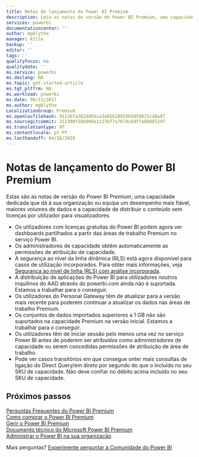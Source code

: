 ```yaml
---
title: Notas de lançamento do Power BI Premium
description: Leia as notas de versão do Power BI Premium, uma capacidade dedicada para a sua organização ou equipa.
services: powerbi
documentationcenter: ''
author: mgblythe
manager: kfile
backup: ''
editor: ''
tags: ''
qualityfocus: no
qualitydate: ''
ms.service: powerbi
ms.devlang: NA
ms.topic: get-started-article
ms.tgt_pltfrm: NA
ms.workload: powerbi
ms.date: 09/11/2017
ms.author: mgblythe
LocalizationGroup: Premium
ms.openlocfilehash: 91126fa362dd6bca3e85b28959b5059825cd8a07
ms.sourcegitcommit: 312390f18b99de1123bf7a7674c6dffa8088529f
ms.translationtype: HT
ms.contentlocale: pt-PT
ms.lasthandoff: 04/16/2018
---
```

# <a name="power-bi-premium-release-notes"></a>Notas de lançamento do Power BI Premium
Estas são as notas de versão do Power BI Premium, uma capacidade dedicada que dá à sua organização ou equipa um desempenho mais fiável, maiores volumes de dados e a capacidade de distribuir o conteúdo sem licenças por utilizador para visualizadores.

* Os utilizadores com licenças gratuitas do Power BI podem agora ver dashboards partilhados a partir das áreas de trabalho Premium no serviço Power BI.
* Os administradores de capacidade obtêm automaticamente as permissões de atribuição de capacidade.
* A segurança ao nível da linha dinâmica (RLS) está agora disponível para casos de utilização incorporados. Para obter mais informações, veja [Segurança ao nível de linha (RLS) com análise incorporada](developer/embedded-row-level-security.md).
* A distribuição de aplicações do Power BI para utilizadores noutros inquilinos do AAD através do powerbi.com ainda não é suportada. Estamos a trabalhar para o conseguir.
* Os utilizadores do Personal Gateway têm de atualizar para a versão mais recente para poderem continuar a atualizar os dados nas áreas de trabalho Premium.
* Os conjuntos de dados importados superiores a 1 GB não são suportados na capacidade Premium na versão inicial. Estamos a trabalhar para o conseguir.
* Os utilizadores têm de iniciar sessão pelo menos uma vez no serviço Power BI antes de poderem ser atribuídos como administradores de capacidade ou serem concedidas permissões de atribuição de área de trabalho.
* Pode ver casos transitórios em que consegue onter mais consultas de ligação do Direct Query/em direto por segundo do que o incluído no seu SKU de capacidade. Não deve confiar no débito acima incluído no seu SKU de capacidade.

## <a name="next-steps"></a>Próximos passos
[Perguntas Frequentes do Power BI Premium](service-premium-faq.md)  
[Como comprar o Power BI Premium](service-admin-premium-purchase.md)  
[Gerir o Power BI Premium](service-admin-premium-manage.md)  
[Documento técnico do Microsoft Power BI Premium](https://aka.ms/pbipremiumwhitepaper)  
[Administrar o Power BI na sua organização](service-admin-administering-power-bi-in-your-organization.md)  

Mais perguntas? [Experimente perguntar à Comunidade do Power BI](https://community.powerbi.com/)

